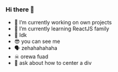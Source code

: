 ### Hi there 👋

- 🔭 I’m currently working on own projects
- 🌱 I’m currently learning ReactJS family
- 🙌 Idk
- 😎 you can see me
- 🗣 zehahahahaha
- ☠ orewa fuad
- 💬 ask about how to center a div
<!--
**fsholehan/fsholehan** is a ✨ _special_ ✨ repository because its `README.md` (this file) appears on your GitHub profile.

Here are some ideas to get you started:

- 🔭 I’m currently working on own projects
- 🌱 I’m currently learning ReactJS
- 👯 I’m looking to collaborate on ...
- 🤔 I’m looking for help with ...
- 💬 Ask me about ...
- 📫 How to reach me: ...
- 😄 Pronouns: ...
- ⚡ Fun fact: ...
-->
